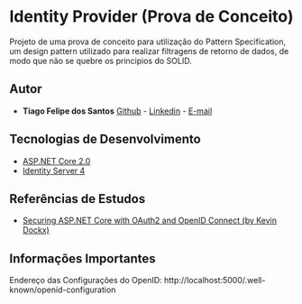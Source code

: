 # Identity Provider (Prova de Conceito)

Projeto de uma prova de conceito para utilização do Pattern Specification, um design pattern utilizado para realizar filtragens de retorno de dados, de modo que não se quebre os principios do SOLID.

## Autor

- **Tiago Felipe dos Santos**
  [Github](https://github.com/taigosantos) - [Linkedin](https://www.linkedin.com/in/tiago-santos-36b25341/) - [E-mail](mailto:taigobrasil@gmail.com)

## Tecnologias de Desenvolvimento

- [ASP.NET Core 2.0](https://en.wikipedia.org/wiki/Specification_pattern)
- [Identity Server 4](https://identityserver.io/)


## Referências de Estudos

- [Securing ASP.NET Core with OAuth2 and OpenID Connect (by Kevin Dockx)](https://app.pluralsight.com/library/courses/asp-dotnet-core-oauth2-openid-connect-securing/table-of-contents)

## Informações Importantes

Endereço das Configurações do OpenID:
http://localhost:5000/.well-known/openid-configuration


